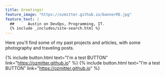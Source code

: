 ```yaml
---
title: Greetings!
feature_image: "https://ozmitter.github.io/bannerRE.jpg"
feature_text: |
  ##      Austin on DevOps, Programming, IT.
  {% include _includes/site-search.html %}
---
```


Here you'll find some of my past projects and articles, with some photography and traveling posts.

{% include button.html text="I'm a test BUTTON" link="https://ozmitter.github.io" %}
{% include button.html text="I'm a test BUTTON" link="https://ozmitter.github.io" %}

